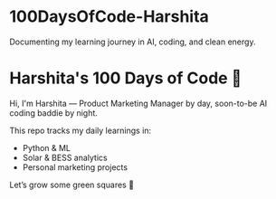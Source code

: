 # 100DaysOfCode-Harshita
Documenting my learning journey in AI, coding, and clean energy.

# Harshita's 100 Days of Code 🚀
Hi, I'm Harshita — Product Marketing Manager by day, soon-to-be AI coding baddie by night.

This repo tracks my daily learnings in:
- Python & ML
- Solar & BESS analytics
- Personal marketing projects

Let’s grow some green squares 🌱
